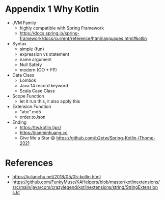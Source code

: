 # Appendix 1 Why Kotlin
* JVM Family
  * highly compatible with Spring Framework
  * https://docs.spring.io/spring-framework/docs/current/reference/html/languages.html#kotlin
* Syntax
  * simple (fun)
  * expression vs statement
  * name argument
  * Null Safety
  * modern (OO + FP)
* Data Class
  * Lombok
  * Java 14 record keyword
  * Scala Case Class
* Scope Function
  * let it run this, it also apply this
* Extension Function
  * "abc".md5
  * order.toJson
* Ending
  * https://tw.kotlin.tips/
  * https://jianminhuang.cc
  * Give Me a Star 😄 https://github.com/b2etw/Spring-Kotlin-iThome-2021

# References
* https://julianchu.net/2018/05/05-kotlin.html
* https://github.com/FunkyMuse/KAHelpers/blob/master/kotlinextensions/src/main/java/com/crazylegend/kotlinextensions/string/StringExtensions.kt
